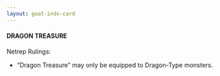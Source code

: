 ```yaml
---
layout: goat-indv-card
---
```


#### DRAGON TREASURE

Netrep Rulings:

*   “Dragon Treasure” may only be equipped to Dragon-Type monsters.